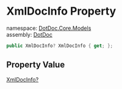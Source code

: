 ﻿# XmlDocInfo Property

namespace: [DotDoc\.Core\.Models](../../DotDoc.Core.Models.md)<br />
assembly: [DotDoc](../../../DotDoc.md)



```csharp
public XmlDocInfo? XmlDocInfo { get; };
```

## Property Value

[XmlDocInfo?](../../../DotDoc/DotDoc.Core.Read/XmlDocInfo.md)

